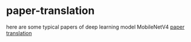 # paper-translation
here are some typical papers of deep learning model
MobileNetV4  [paper](https://arxiv.org/abs/2404.10518)  [translation](https://blog.csdn.net/qq_45880982/article/details/138126391)
